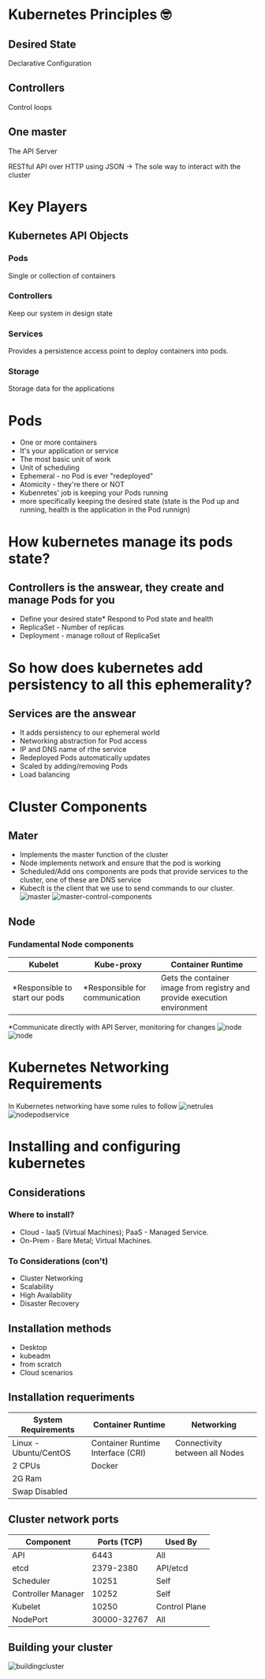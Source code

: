 
# Kubernetes Principles :nerd_face:
## Desired State
Declarative Configuration
## Controllers
Control loops
## One master
The API Server

RESTful API over HTTP using JSON -> The sole way to interact with the cluster

# Key Players
## Kubernetes API Objects
### Pods
Single or collection of containers
### Controllers
Keep our system in design state
### Services
Provides a persistence access point to deploy containers into pods.
### Storage
Storage data for the applications

# Pods
* One or more containers
* It's your application or service
* The most basic unit of work
* Unit of scheduling
* Ephemeral - no Pod is ever "redeployed"
* Atomicity - they're there or NOT
* Kubenretes' job is keeping your Pods running
* more specifically keeping the desired state (state is the Pod up and running, health is the application in the Pod runnign)

# How kubernetes manage its pods state?
## Controllers is the answear, they create and manage Pods for you
* Define your desired state* Respond to Pod state and health
* ReplicaSet - Number of replicas
* Deployment - manage rollout of ReplicaSet

# So how does kubernetes add persistency to all this ephemerality?
## Services are the answear
* It adds persistency to our ephemeral world
* Networking abstraction for Pod access
* IP and DNS name of rthe service
* Redeployed Pods automatically updates
* Scaled by adding/removing Pods
* Load balancing

# Cluster Components
## Mater
* Implements the master function of the cluster
* Node implements network and ensure that the pod is working
* Scheduled/Add ons components are pods that provide services to the cluster, one of these are DNS service
* Kubeclt is the client that we use to send commands to our cluster.
![master](images/master.png)
![master-control-components](images/master-control-components.png)

## Node
### Fundamental Node components
Kubelet | Kube-proxy | Container Runtime
--------|------------|-------------------
*Responsible to start our pods | *Responsible for communication | Gets the container image from registry and provide execution environment

*Communicate directly with API Server, monitoring for changes
![node](images/node.png)
![node](images/node-details.png)

# Kubernetes Networking Requirements
In Kubernetes networking have some rules to follow
![netrules](images/net-rules.png)
![nodepodservice](images/node-pod-service.png)

# Installing and configuring kubernetes
## Considerations
### Where to install?
* Cloud - IaaS (Virtual Machines); PaaS - Managed Service.
* On-Prem - Bare Metal; Virtual Machines.
### To Considerations (con't)
* Cluster Networking
* Scalability
* High Availability
* Disaster Recovery

## Installation methods
* Desktop
* kubeadm
* from scratch
* Cloud scenarios

## Installation requeriments
System Requirements | Container Runtime | Networking
--------------------|-------------------|-----------
Linux - Ubuntu/CentOS | Container Runtime Interface (CRI) | Connectivity between all Nodes
2 CPUs | Docker |
2G Ram | |
Swap Disabled ||

## Cluster network ports
Component | Ports (TCP) | Used By
----------|-------------|---------
API | 6443 | All
etcd | 2379-2380 | API/etcd
Scheduler |10251 | Self
Controller Manager | 10252 | Self
Kubelet | 10250 | Control Plane
NodePort | 30000-32767 | All

## Building your cluster
![buildingcluster](images/buildingcluster.png)







